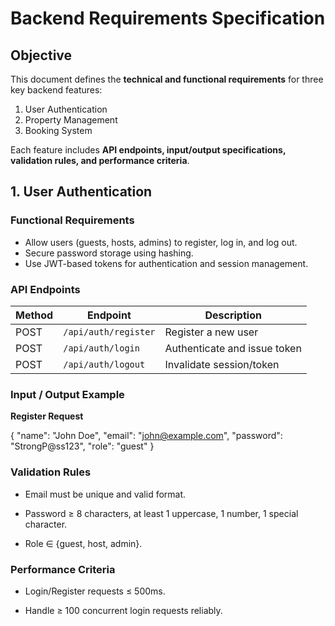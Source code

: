 #  Backend Requirements Specification 

##  Objective
This document defines the **technical and functional requirements** for three key backend features:  

1.  User Authentication  
2.  Property Management  
3.  Booking System  

Each feature includes **API endpoints, input/output specifications, validation rules, and performance criteria**.  


##  1. User Authentication

### Functional Requirements
- Allow users (guests, hosts, admins) to register, log in, and log out.  
- Secure password storage using hashing.  
- Use JWT-based tokens for authentication and session management.  

### API Endpoints
| Method | Endpoint              | Description                 |
|--------|-----------------------|-----------------------------|
| POST   | `/api/auth/register`  | Register a new user         |
| POST   | `/api/auth/login`     | Authenticate and issue token |
| POST   | `/api/auth/logout`    | Invalidate session/token    |

### Input / Output Example
**Register Request**

{
  "name": "John Doe",
  "email": "john@example.com",
  "password": "StrongP@ss123",
  "role": "guest"
}



### Validation Rules

- Email must be unique and valid format.

- Password ≥ 8 characters, at least 1 uppercase, 1 number, 1 special character.

- Role ∈ {guest, host, admin}.

### Performance Criteria

- Login/Register requests ≤ 500ms.

- Handle ≥ 100 concurrent login requests reliably.
